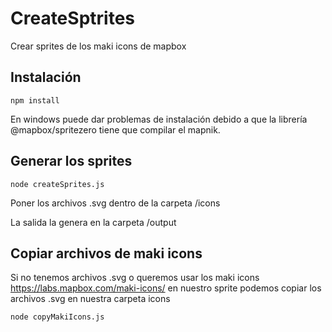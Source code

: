 # CreateSptrites

Crear sprites de los maki icons de mapbox

## Instalación

    npm install

En windows puede dar problemas de instalación debido a que la librería @mapbox/spritezero tiene que compilar el mapnik. 

## Generar los sprites

    node createSprites.js

Poner los archivos .svg dentro de la carpeta /icons

La salida la genera en la carpeta /output

## Copiar archivos de maki icons

Si no tenemos archivos .svg o queremos usar los maki icons https://labs.mapbox.com/maki-icons/ en nuestro sprite podemos copiar los archivos .svg en nuestra carpeta icons

    node copyMakiIcons.js

